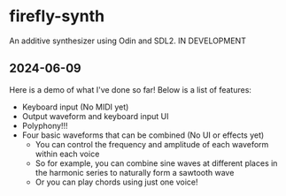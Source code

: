 # firefly-synth
An additive synthesizer using Odin and SDL2. IN DEVELOPMENT

## 2024-06-09
Here is a demo of what I've done so far! Below is a list of features:
* Keyboard input (No MIDI yet)
* Output waveform and keyboard input UI
* Polyphony!!!
* Four basic waveforms that can be combined (No UI or effects yet)
  - You can control the frequency and amplitude of each waveform within each voice
  - So for example, you can combine sine waves at different places in the harmonic series to naturally form a sawtooth wave
  - Or you can play chords using just one voice!
